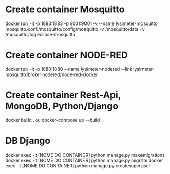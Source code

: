 # Create container Mosquitto
docker run -it -p 1883:1883 -p 9001:9001 -v --name lysimeter-mosquitto mosquitto.conf:/mosquitto/config/mosquitto -v /mosquitto/data -v /mosquitto/log eclipse-mosquitto

# Create container NODE-RED
docker run -it -p 1880:1880 --name lysimeter-nodered --link lysimeter-mosquitto:broker nodered/node-red-docker

# Create container Rest-Api, MongoDB, Python/Django
docker build . 
ou docker-compose up --build

# DB Django
docker exec -it [NOME DO CONTAINER] python manage.py makemigrations
docker exec -it [NOME DO CONTAINER] python manage.py migrate
docker exec -it [NOME DO CONTAINER] python manage.py createsuperuser
